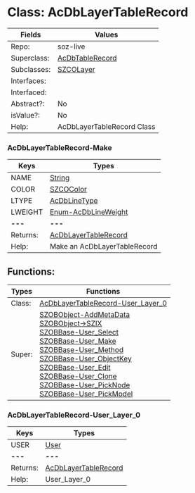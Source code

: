 
# Class:	AcDbLayerTableRecord

| Fields | Values |
| --------- | --------- |
| Repo: | soz-live |
| Superclass: | [AcDbTableRecord](AcDbTableRecord.html) |
| Subclasses: | [SZCOLayer](SZCOLayer.html) |
| Interfaces: |  |
| Interfaced: |  |
| Abstract?: | No |
| isValue?: | No |
| Help: | AcDbLayerTableRecord Class |

### AcDbLayerTableRecord-Make

| Keys | Types |
| --------- | --------- |
| NAME | [String](String.html) |
| COLOR | [SZCOColor](SZCOColor.html) |
| LTYPE | [AcDbLineType](AcDbLineType.html) |
| LWEIGHT | [Enum-AcDbLineWeight](Enum-AcDbLineWeight.html) |
| **---** | **---** |
| Returns: | [AcDbLayerTableRecord](AcDbLayerTableRecord.html) |
| Help: | Make an AcDbLayerTableRecord |


## Functions:

| Types | Functions |
| --------- | --------- |
| Class: | [AcDbLayerTableRecord-User_Layer_0](#AcDbLayerTableRecord-User_Layer_0) |
| Super: | [SZOBObject-AddMetaData](SZOBObject.html) <br> [SZOBObject->SZIX](SZOBObject.html) <br> [SZOBBase-User_Select](SZOBBase.html) <br> [SZOBBase-User_Make](SZOBBase.html) <br> [SZOBBase-User_Method](SZOBBase.html) <br> [SZOBBase-User_ObjectKey](SZOBBase.html) <br> [SZOBBase-User_Edit](SZOBBase.html) <br> [SZOBBase-User_Clone](SZOBBase.html) <br> [SZOBBase-User_PickNode](SZOBBase.html) <br> [SZOBBase-User_PickModel](SZOBBase.html) |


### AcDbLayerTableRecord-User_Layer_0

| Keys | Types |
| --------- | --------- |
| USER | [User](User.html) |
| **---** | **---** |
| Returns: | [AcDbLayerTableRecord](AcDbLayerTableRecord.html) |
| Help: | User_Layer_0 |

